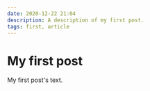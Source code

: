 ```yaml
---
date: 2020-12-22 21:04
description: A description of my first post.
tags: first, article
---
```

# My first post

My first post's text.
